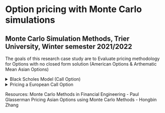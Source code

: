 # Option pricing with Monte Carlo simulations
## Monte Carlo Simulation Methods, Trier University, Winter semester 2021/2022

The goals of this research case study are to Evaluate pricing methodology for Options with no closed form solution (American Options & Arthematic Mean Asian Options)


<details><summary>Black Scholes Model (Call Option)</summary>
<p>
  
| Variables | Description |
| --------- | ----------- |
| **C**     |  Call Option Price |
| **N**     | CDF of the Normal Distribution |
| **S(t)**    | Spot Price of Asset |
| **K**     | Strike price |
| **r**     | risk-free interest rate |
| **t**     | time to maturity |
| **σ**     | volatility of the asset | 

![Black Scholes Call](https://user-images.githubusercontent.com/62930497/151790833-0f3a08e5-5053-4544-b41c-091ce2504cd2.PNG)

</p>
</details>

<details><summary>Pricing a European Call Option</summary>
<p>
  
| Variables | Description |
| --------- | ----------- |
| **S(T)**     |  Call Option Price |
| **N**     | CDF of the Normal Distribution |
| **S(t)**    | Spot Price of Asset |
| **K**     | Strike price |
| **r**     | risk-free interest rate |
| **T**     | Time at Expiration |
| **t**     | Current Time |
| **σ**     | volatility of the asset | 
| **Q**     | Probability Measure |
| **μ**     | Mean |
| **X**     | X ~ N(0,1) |
  
 Standard Brownian motion:
  
 ![Standard Brownian Motion](https://user-images.githubusercontent.com/62930497/151795420-627f880e-c560-4e38-af2b-913a5c75e1fa.PNG)
  
 European Call Option Pricing 
  
 Equation 1: Explicit Brownian Motion
  
 Equation 2: Draw from Standard Normal Distribution
  
 ![European Call Option](https://user-images.githubusercontent.com/62930497/151795578-ef8cdabe-21b1-46b4-a179-050c39b72157.PNG)

</p>
</details>




Resources:
Monte Carlo Methods in Financial Engineering - Paul Glasserman
Pricing Asian Options using Monte Carlo Methods - Hongbin Zhang
